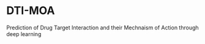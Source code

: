 # DTI-MOA
Prediction of Drug Target Interaction and their Mechnaism of Action through deep learning
